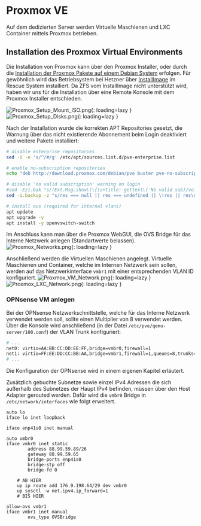 # Proxmox VE
Auf dem dedizierten Server werden Virtuelle Maschienen und LXC Container mittels Proxmox betrieben.

## Installation des Proxmox Virtual Environments
Die Installation von Proxmox kann über den Proxmox Installer, oder durch die [Installation der Proxmox Pakete auf einem Debian System](https://pve.proxmox.com/wiki/Install_Proxmox_VE_on_Debian_Buster) erfolgen.
Für gewöhnlich wird das Betriebsystem bei Hetzner über [InstallImage](https://docs.hetzner.com/robot/dedicated-server/operating-systems/installimage/) im Rescue System installiert. Da ZFS vom InstallImage nicht unterstützt wird, haben wir uns für die Installation über eine Remote Konsole mit dem Proxmox Installer entschieden.

![Proxmox_Setup_Mount_ISO.png](../img/setup/proxmox/Proxmox_Setup_Mount_ISO.png?raw=true){: loading=lazy }
![Proxmox_Setup_Disks.png](../img/setup/proxmox/Proxmox_Setup_Disks.png?raw=true){: loading=lazy }

Nach der Installation wurde die korrekten APT Repositories gesetzt, die Warnung über das nicht existierende Abonnement beim Login deaktiviert und weitere Pakete installiert:
```bash
# disable enterprise repositories
sed -i -e 's/^/#/g' /etc/apt/sources.list.d/pve-enterprise.list

# enable no-subscription repositories
echo "deb http://download.proxmox.com/debian/pve buster pve-no-subscription" >> /etc/apt/sources.list.d/pve-no-subscription.list

# disable 'no valid subscription' warning on login
#sed -Ezi.bak "s/(Ext.Msg.show\(\{\s+title: gettext\('No valid sub)/void\(\{ \/\/\1/g" /usr/share/javascript/proxmox-widget-toolkit/proxmoxlib.js && systemctl restart pveproxy.service
sed -i.backup -z "s/res === null || res === undefined || \!res || res\n\t\t\t.data.status.toLowerCase() \!== 'active'/false/g" /usr/share/javascript/proxmox-widget-toolkit/proxmoxlib.js && systemctl restart pveproxy.service

# install ovs (required for internal vlans)
apt update
apt upgrade -y
apt install -y openvswitch-switch
```

Im Anschluss kann man über die Proxmox WebGUI, die OVS Bridge für das Interne Netzwerk anlegen (Standartwerte belassen).
![Proxmox_Networks.png](../img/setup/proxmox/Proxmox_Networks.png?raw=true){: loading=lazy }

Anschließend werden die Virtuellen Maschienen angelegt. Virtuelle Maschienen und Container, welche im Internen Netzwerk sein sollen, werden auf das Netzwerkinterface `vmbr1` mit einer entsprechenden VLAN ID konfiguriert.
![Proxmox_VM_Network.png](../img/setup/proxmox/Proxmox_VM_Network.png?raw=true){: loading=lazy }
![Proxmox_LXC_Network.png](../img/setup/proxmox/Proxmox_LXC_Network.png?raw=true){: loading=lazy }

### OPNsense VM anlegen
Bei der OPNsense Netzwerkschnittstelle, welche für das Interne Netzwerk verwendet werden soll, sollte einen Multiplier von 8 verwendet werden. Über die Konsole wird anschließend (in der Datei `/etc/pve/qemu-server/100.conf`) der VLAN Trunk konfiguriert:
```bash
# ...
net0: virtio=AA:BB:CC:DD:EE:FF,bridge=vmbr0,firewall=1
net1: virtio=FF:EE:DD:CC:BB:AA,bridge=vmbr1,firewall=1,queues=8,trunks=1-4095
# ...
```

Die Konfiguration der OPNsense wird in einem eigenen Kapitel erläutert.  

Zusätzlich gebuchte Subnetze sowie einzel IPv4 Adressen die sich außerhalb des Subnetzes der Haupt IPv4 befinden, müssen über den Host Adapter gerouted werden. 
Dafür wird die `vmbr0` Bridge in `/etc/network/interfaces` wie folgt erweitert.
```shell
auto lo
iface lo inet loopback

iface enp41s0 inet manual

auto vmbr0
iface vmbr0 inet static
        address 88.99.59.89/26
        gateway 88.99.59.65
        bridge-ports enp41s0
        bridge-stp off
        bridge-fd 0
    
	# AB HIER
	up ip route add 176.9.198.64/29 dev vmbr0
	up sysctl -w net.ipv4.ip_forward=1
	# BIS HIER

allow-ovs vmbr1
iface vmbr1 inet manual
        ovs_type OVSBridge

```
